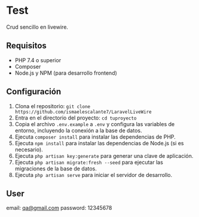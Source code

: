 # Test

Crud sencillo en livewire.

## Requisitos

- PHP 7.4 o superior
- Composer
- Node.js y NPM (para desarrollo frontend)

## Configuración

1. Clona el repositorio: `git clone https://github.com/ismaelescalante7/LaravelLiveWire`
2. Entra en el directorio del proyecto: `cd tuproyecto`
3. Copia el archivo `.env.example` a `.env` y configura las variables de entorno, incluyendo la conexión a la base de datos.
4. Ejecuta `composer install` para instalar las dependencias de PHP.
5. Ejecuta `npm install` para instalar las dependencias de Node.js (si es necesario).
6. Ejecuta `php artisan key:generate` para generar una clave de aplicación.
7. Ejecuta `php artisan migrate:fresh --seed` para ejecutar las migraciones de la base de datos.
8. Ejecuta `php artisan serve` para iniciar el servidor de desarrollo.

## User

email: qa@gmail.com
password: 12345678
